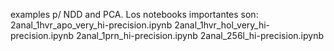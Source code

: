 examples p/ NDD and PCA.
Los notebooks importantes son: 
    2anal_1hvr_apo_very_hi-precision.ipynb
    2anal_1hvr_hol_very_hi-precision.ipynb
    2anal_1prn_hi-precision.ipynb
    2anal_256l_hi-precision.ipynb
